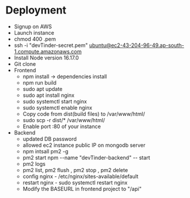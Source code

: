 # Deployment

- Signup on AWS 
- Launch instance
- chmod 400 <secret>.pem
- ssh -i "devTinder-secret.pem" ubuntu@ec2-43-204-96-49.ap-south-1.compute.amazonaws.com
- Install Node version 16.17.0
- Git clone
- Frontend    
    - npm install  -> dependencies install
    - npm run build
    - sudo apt update
    - sudo apt install nginx
    - sudo systemctl start nginx
    - sudo systemctl enable nginx
    - Copy code from dist(build files) to /var/www/html/
    - sudo scp -r dist/* /var/www/html/
    - Enable port :80 of your instance
- Backend
    - updated DB password
    - allowed ec2 instance public IP on mongodb server
    - npm intsall pm2 -g
    - pm2 start npm --name "devTinder-backend" -- start
    - pm2 logs
    - pm2 list, pm2 flush <name> , pm2 stop <name>, pm2 delete <name>
    - config nginx - /etc/nginx/sites-available/default
    - restart nginx - sudo systemctl restart nginx
    - Modify the BASEURL in frontend project to "/api"